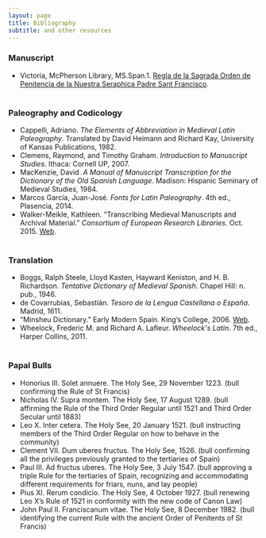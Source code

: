 ```yaml
---
layout: page
title: Bibliography
subtitle: and other resources
---
```


### Manuscript

- Victoria, McPherson Library, MS.Span.1. [Regla de la Sagrada Orden de Penitencia de la Nuestra Seraphica Padre Sant Francisco](http://contentdm.library.uvic.ca/cdm/ref/collection/collection15/id/2403).
<br><br>

### Paleography and Codicology

- Cappelli, Adriano. _The Elements of Abbreviation in Medieval Latin Paleography_. Translated by David Heimann and Richard Kay, University of Kansas Publications, 1982.
- Clemens, Raymond, and Timothy Graham. _Introduction to Manuscript Studies_. Ithaca: Cornell UP, 2007.
- MacKenzie, David. _A Manual of Manuscript Transcription for the Dictionary of the Old Spanish Language_. Madison: Hispanic Seminary of Medieval Studies, 1984.
- Marcos García, Juan-José. _Fonts for Latin Paleography_. 4th ed., Plasencia, 2014.
- Walker-Meikle, Kathleen. “Transcribing Medieval Manuscripts and Archival Material.” _Consortium of European Research Libraries_. Oct. 2015. [Web](https://www.cerl.org/resources/links_to_other_resources/tools_decribing_mss_and_archival_materials).
<br><br>

### Translation

- Boggs, Ralph Steele, Lloyd Kasten, Hayward Keniston, and H. B. Richardson. _Tentative Dictionary of Medieval Spanish_. Chapel Hill: n. pub., 1946.
- de Covarrubias, Sebastián. _Tesoro de la Lengua Castellana o España_. Madrid, 1611.
- “Minsheu Dictionary.” Early Modern Spain. King’s College, 2006. [Web](http://www.ems.kcl.ac.uk/content/proj/anglo/dict/pro-anglo-dict-main.html).
- Wheelock, Frederic M. and Richard A. Lafleur. _Wheelock's Latin_. 7th ed., Harper Collins, 2011.
<br><br>

### Papal Bulls

- Honorius III. Solet annuere. The Holy See, 29 November 1223. (bull confirming the Rule of St Francis)
- Nicholas IV. Supra montem. The Holy See, 17 August 1289. (bull affirming the Rule of the Third Order Regular until 1521 and Third Order Secular until 1883)
- Leo X. Inter cetera. The Holy See, 20 January 1521. (bull instructing members of the Third Order Regular on how to behave in the community)
- Clement VII. Dum uberes fructus. The Holy See, 1526. (bull confirming all the privileges previously granted to the tertiaries of Spain)
- Paul III. Ad fructus uberes. The Holy See, 3 July 1547. (bull approving a triple Rule for the tertiaries of Spain, recognizing and accommodating different requirements for friars, nuns, and lay people)
- Pius XI. Rerum condicio. The Holy See, 4 October 1927. (bull renewing Leo X’s Rule of 1521 in conformity with the new code of Canon Law)
- John Paul II. Franciscanum vitae. The Holy See, 8 December 1982. (bull identifying the current Rule with the ancient Order of Penitents of St Francis)
